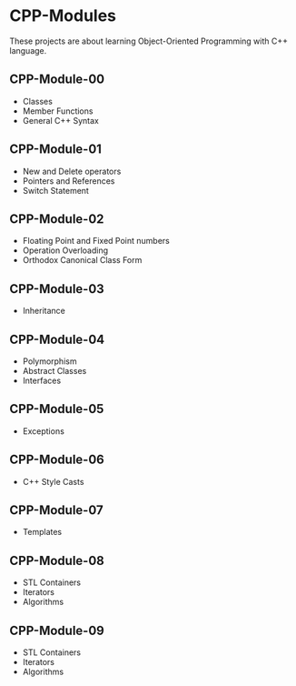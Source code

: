 # CPP-Modules

These projects are about learning Object-Oriented Programming with C++ language.

## CPP-Module-00

- Classes
- Member Functions
- General C++ Syntax

## CPP-Module-01

- New and Delete operators
- Pointers and References
- Switch Statement

## CPP-Module-02

- Floating Point and Fixed Point numbers
- Operation Overloading
- Orthodox Canonical Class Form

## CPP-Module-03

- Inheritance

## CPP-Module-04

- Polymorphism
- Abstract Classes
- Interfaces

## CPP-Module-05

- Exceptions

## CPP-Module-06

- C++ Style Casts

## CPP-Module-07

- Templates

## CPP-Module-08

- STL Containers
- Iterators
- Algorithms

## CPP-Module-09

- STL Containers
- Iterators
- Algorithms
